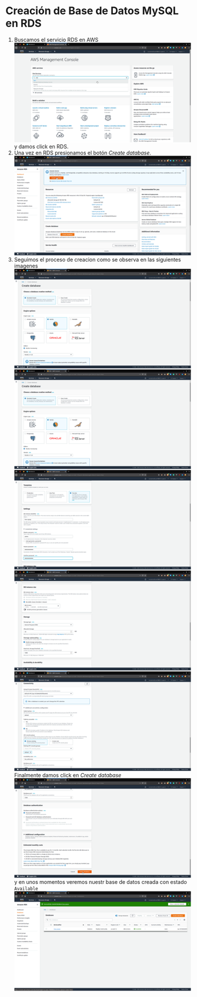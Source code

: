# Creación de Base de Datos MySQL en RDS

1. Buscamos el servicio RDS en AWS ![RDS-1](./images/RDS/Img-1.png) y damos click en RDS.
2. Una vez en RDS presionamos el botón _Create database_. ![RDS-2](./images/RDS/Img-2.png)
3. Seguimos el proceso de creacion como se observa en las siguientes imagenes ![RDS-3](./images/RDS/Img-3.png) ![RDS-4](./images/RDS/Img-4.png) ![RDS-5](./images/RDS/Img-5.png) ![RDS-6](./images/RDS/Img-6.png) ![RDS-7](./images/RDS/Img-7.png) Finalmente damos click en _Create database_ ![RDS-8](./images/RDS/Img-8.png) y en unos momentos veremos nuestr base de datos creada con estado `Available`![RDS-9](./images/RDS/Img-9.png)
